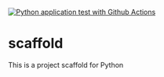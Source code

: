 [![Python application test with Github Actions](https://github.com/irtizak/scaffold/actions/workflows/main.yml/badge.svg)](https://github.com/irtizak/scaffold/actions/workflows/main.yml)

# scaffold
This is a project scaffold for Python
